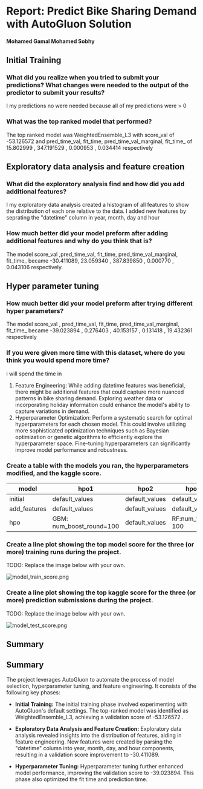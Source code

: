 # Report: Predict Bike Sharing Demand with AutoGluon Solution
#### Mohamed Gamal Mohamed Sobhy

## Initial Training
### What did you realize when you tried to submit your predictions? What changes were needed to the output of the predictor to submit your results?
I my predictions no were needed because all of my predictions were > 0

### What was the top ranked model that performed?
The top ranked model was  WeightedEnsemble_L3 with score_val of -53.126572 and pred_time_val, fit_time, pred_time_val_marginal, fit_time_ of  15.802999	, 347.191529 , 0.000953 , 0.034414	 respectively

## Exploratory data analysis and feature creation
### What did the exploratory analysis find and how did you add additional features?
I my exploratory data analysis created a histogram of all features to show the distribution of each one relative to the data.
I added new features by seprating the "datetime" column in year, month, day and hour

### How much better did your model preform after adding additional features and why do you think that is?
The model score_val ,pred_time_val, fit_time, pred_time_val_marginal, fit_time_ became -30.411089, 23.059340 , 387.839850 , 0.000770 , 0.043106 respectively.

## Hyper parameter tuning
### How much better did your model preform after trying different hyper parameters?
The model score_val , pred_time_val, fit_time, pred_time_val_marginal, fit_time_ became -39.023894 ,  0.276403 , 40.153157 , 0.131418 , 19.432361 respectively

### If you were given more time with this dataset, where do you think you would spend more time?
i will spend the time in 
1) Feature Engineering: While adding datetime features was beneficial, there might be additional features that could capture more nuanced patterns in bike sharing demand. Exploring weather data or incorporating holiday information could enhance the model's ability to capture variations in demand.
2) Hyperparameter Optimization: Perform a systematic search for optimal hyperparameters for each chosen model. This could involve utilizing more sophisticated optimization techniques such as Bayesian optimization or genetic algorithms to efficiently explore the hyperparameter space. Fine-tuning hyperparameters can significantly improve model performance and robustness.
### Create a table with the models you ran, the hyperparameters modified, and the kaggle score.
|model|hpo1|hpo2|hpo3|score|
|--|--|--|--|--|
|initial|default_values|default_values|default_values|1.80| 			
|add_features|default_values|default_values|default_values|0.61| 			
|hpo|GBM: num_boost_round=100|default_values|RF:num_trees= 100|0.51| 			

### Create a line plot showing the top model score for the three (or more) training runs during the project.

TODO: Replace the image below with your own.

![model_train_score.png](img/model_train_score.png)

### Create a line plot showing the top kaggle score for the three (or more) prediction submissions during the project.

TODO: Replace the image below with your own.

![model_test_score.png](img/model_test_score.png)

## Summary
## Summary

The project leverages AutoGluon to automate the process of model selection, hyperparameter tuning, and feature engineering. It consists of the following key phases:

- **Initial Training:** The initial training phase involved experimenting with AutoGluon's default settings. The top-ranked model was identified as WeightedEnsemble_L3, achieving a validation score of -53.126572 .

- **Exploratory Data Analysis and Feature Creation:** Exploratory data analysis revealed insights into the distribution of features, aiding in feature engineering. New features were created by parsing the "datetime" column into year, month, day, and hour components, resulting in a validation score improvement to -30.411089.

- **Hyperparameter Tuning:** Hyperparameter tuning further enhanced model performance, improving the validation score to -39.023894. This phase also optimized the fit time and prediction time.
